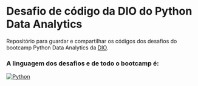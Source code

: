# Desafio de código da DIO do Python Data Analytics
Repositório para guardar e compartilhar os códigos dos desafios do bootcamp Python Data Analytics da [DIO](https://www.dio.me). 

### A linguagem dos desafios e de todo o bootcamp é:
[![Python](https://img.shields.io/badge/python-3670A0?style=for-the-badge&logo=python&logoColor=ffdd54)](https://docs.python.org/3.12/)
